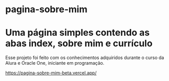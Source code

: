 # pagina-sobre-mim
<h1>Uma página simples contendo as abas index, sobre mim e currículo </h1>

<p>Esse projeto foi feito com os conhecimentos adquiridos durante o curso da Alura e Oracle One, iniciante em programação.</p>

https://pagina-sobre-mim-beta.vercel.app/

